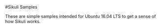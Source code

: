 #Sikuli Samples

These are simple samples intended for Ubuntu 16.04 LTS to get a sense of how Sikuli works.
